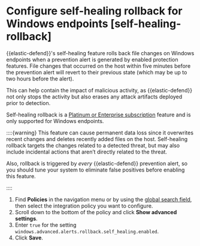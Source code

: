 # Configure self-healing rollback for Windows endpoints [self-healing-rollback]

{{elastic-defend}}'s self-healing feature rolls back file changes on Windows endpoints when a prevention alert is generated by enabled protection features. File changes that occurred on the host within five minutes before the prevention alert will revert to their previous state (which may be up to two hours before the alert).

This can help contain the impact of malicious activity, as {{elastic-defend}} not only stops the activity but also erases any attack artifacts deployed prior to detection.

Self-healing rollback is a [Platinum or Enterprise subscription](https://www.elastic.co/pricing) feature and is only supported for Windows endpoints.

::::{warning}
This feature can cause permanent data loss since it overwrites recent changes and deletes recently added files on the host. Self-healing rollback targets the changes related to a detected threat, but may also include incidental actions that aren’t directly related to the threat.

Also, rollback is triggered by *every* {{elastic-defend}} prevention alert, so you should tune your system to eliminate false positives before enabling this feature.

::::


1. Find **Policies** in the navigation menu or by using the [global search field](/explore-analyze/find-and-organize/find-apps-and-objects.md), then select the integration policy you want to configure.
2. Scroll down to the bottom of the policy and click **Show advanced settings**.
3. Enter `true` for the setting `windows.advanced.alerts.rollback.self_healing.enabled`.
4. Click **Save**.
